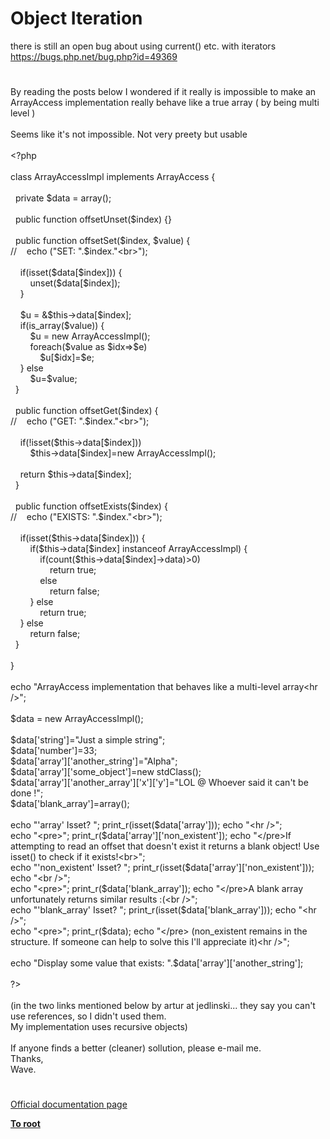 # Object Iteration




<div class="phpcode"><span class="html">
there is still an open bug about using current() etc. with iterators<br><a href="https://bugs.php.net/bug.php?id=49369" rel="nofollow" target="_blank">https://bugs.php.net/bug.php?id=49369</a></span>
</div>
  

#


<div class="phpcode"><span class="html">
By reading the posts below I wondered if it really is impossible to make an ArrayAccess implementation really behave like a true array ( by being multi level )<br><br>Seems like it&apos;s not impossible. Not very preety but usable<br><br><span class="default">&lt;?php<br><br></span><span class="keyword">class </span><span class="default">ArrayAccessImpl </span><span class="keyword">implements </span><span class="default">ArrayAccess </span><span class="keyword">{<br><br>&#xA0; private </span><span class="default">$data </span><span class="keyword">= array();<br><br>&#xA0; public function </span><span class="default">offsetUnset</span><span class="keyword">(</span><span class="default">$index</span><span class="keyword">) {}<br><br>&#xA0; public function </span><span class="default">offsetSet</span><span class="keyword">(</span><span class="default">$index</span><span class="keyword">, </span><span class="default">$value</span><span class="keyword">) {<br></span><span class="comment">//&#xA0; &#xA0; echo (&quot;SET: &quot;.$index.&quot;&lt;br&gt;&quot;);<br>&#xA0; &#xA0; <br>&#xA0; &#xA0; </span><span class="keyword">if(isset(</span><span class="default">$data</span><span class="keyword">[</span><span class="default">$index</span><span class="keyword">])) {<br>&#xA0; &#xA0; &#xA0; &#xA0; unset(</span><span class="default">$data</span><span class="keyword">[</span><span class="default">$index</span><span class="keyword">]);<br>&#xA0; &#xA0; }<br>&#xA0; &#xA0; <br>&#xA0; &#xA0; </span><span class="default">$u </span><span class="keyword">= &amp;</span><span class="default">$this</span><span class="keyword">-&gt;</span><span class="default">data</span><span class="keyword">[</span><span class="default">$index</span><span class="keyword">];<br>&#xA0; &#xA0; if(</span><span class="default">is_array</span><span class="keyword">(</span><span class="default">$value</span><span class="keyword">)) {<br>&#xA0; &#xA0; &#xA0; &#xA0; </span><span class="default">$u </span><span class="keyword">= new </span><span class="default">ArrayAccessImpl</span><span class="keyword">();<br>&#xA0; &#xA0; &#xA0; &#xA0; foreach(</span><span class="default">$value </span><span class="keyword">as </span><span class="default">$idx</span><span class="keyword">=&gt;</span><span class="default">$e</span><span class="keyword">)<br>&#xA0; &#xA0; &#xA0; &#xA0; &#xA0; &#xA0; </span><span class="default">$u</span><span class="keyword">[</span><span class="default">$idx</span><span class="keyword">]=</span><span class="default">$e</span><span class="keyword">;<br>&#xA0; &#xA0; } else<br>&#xA0; &#xA0; &#xA0; &#xA0; </span><span class="default">$u</span><span class="keyword">=</span><span class="default">$value</span><span class="keyword">;<br>&#xA0; }<br><br>&#xA0; public function </span><span class="default">offsetGet</span><span class="keyword">(</span><span class="default">$index</span><span class="keyword">) {<br></span><span class="comment">//&#xA0; &#xA0; echo (&quot;GET: &quot;.$index.&quot;&lt;br&gt;&quot;);<br><br>&#xA0; &#xA0; </span><span class="keyword">if(!isset(</span><span class="default">$this</span><span class="keyword">-&gt;</span><span class="default">data</span><span class="keyword">[</span><span class="default">$index</span><span class="keyword">]))<br>&#xA0; &#xA0; &#xA0; &#xA0; </span><span class="default">$this</span><span class="keyword">-&gt;</span><span class="default">data</span><span class="keyword">[</span><span class="default">$index</span><span class="keyword">]=new </span><span class="default">ArrayAccessImpl</span><span class="keyword">();<br>&#xA0; &#xA0; <br>&#xA0; &#xA0; return </span><span class="default">$this</span><span class="keyword">-&gt;</span><span class="default">data</span><span class="keyword">[</span><span class="default">$index</span><span class="keyword">];<br>&#xA0; }<br><br>&#xA0; public function </span><span class="default">offsetExists</span><span class="keyword">(</span><span class="default">$index</span><span class="keyword">) {<br></span><span class="comment">//&#xA0; &#xA0; echo (&quot;EXISTS: &quot;.$index.&quot;&lt;br&gt;&quot;);<br>&#xA0; &#xA0; <br>&#xA0; &#xA0; </span><span class="keyword">if(isset(</span><span class="default">$this</span><span class="keyword">-&gt;</span><span class="default">data</span><span class="keyword">[</span><span class="default">$index</span><span class="keyword">])) {<br>&#xA0; &#xA0; &#xA0; &#xA0; if(</span><span class="default">$this</span><span class="keyword">-&gt;</span><span class="default">data</span><span class="keyword">[</span><span class="default">$index</span><span class="keyword">] instanceof </span><span class="default">ArrayAccessImpl</span><span class="keyword">) {<br>&#xA0; &#xA0; &#xA0; &#xA0; &#xA0; &#xA0; if(</span><span class="default">count</span><span class="keyword">(</span><span class="default">$this</span><span class="keyword">-&gt;</span><span class="default">data</span><span class="keyword">[</span><span class="default">$index</span><span class="keyword">]-&gt;</span><span class="default">data</span><span class="keyword">)&gt;</span><span class="default">0</span><span class="keyword">)<br>&#xA0; &#xA0; &#xA0; &#xA0; &#xA0; &#xA0; &#xA0; &#xA0; return </span><span class="default">true</span><span class="keyword">;<br>&#xA0; &#xA0; &#xA0; &#xA0; &#xA0; &#xA0; else<br>&#xA0; &#xA0; &#xA0; &#xA0; &#xA0; &#xA0; &#xA0; &#xA0; return </span><span class="default">false</span><span class="keyword">;<br>&#xA0; &#xA0; &#xA0; &#xA0; } else<br>&#xA0; &#xA0; &#xA0; &#xA0; &#xA0; &#xA0; return </span><span class="default">true</span><span class="keyword">;<br>&#xA0; &#xA0; } else<br>&#xA0; &#xA0; &#xA0; &#xA0; return </span><span class="default">false</span><span class="keyword">;<br>&#xA0; }<br><br>}<br><br>echo </span><span class="string">&quot;ArrayAccess implementation that behaves like a multi-level array&lt;hr /&gt;&quot;</span><span class="keyword">;<br><br></span><span class="default">$data </span><span class="keyword">= new </span><span class="default">ArrayAccessImpl</span><span class="keyword">();<br><br></span><span class="default">$data</span><span class="keyword">[</span><span class="string">&apos;string&apos;</span><span class="keyword">]=</span><span class="string">&quot;Just a simple string&quot;</span><span class="keyword">;<br></span><span class="default">$data</span><span class="keyword">[</span><span class="string">&apos;number&apos;</span><span class="keyword">]=</span><span class="default">33</span><span class="keyword">;<br></span><span class="default">$data</span><span class="keyword">[</span><span class="string">&apos;array&apos;</span><span class="keyword">][</span><span class="string">&apos;another_string&apos;</span><span class="keyword">]=</span><span class="string">&quot;Alpha&quot;</span><span class="keyword">;<br></span><span class="default">$data</span><span class="keyword">[</span><span class="string">&apos;array&apos;</span><span class="keyword">][</span><span class="string">&apos;some_object&apos;</span><span class="keyword">]=new </span><span class="default">stdClass</span><span class="keyword">();<br></span><span class="default">$data</span><span class="keyword">[</span><span class="string">&apos;array&apos;</span><span class="keyword">][</span><span class="string">&apos;another_array&apos;</span><span class="keyword">][</span><span class="string">&apos;x&apos;</span><span class="keyword">][</span><span class="string">&apos;y&apos;</span><span class="keyword">]=</span><span class="string">&quot;LOL @ Whoever said it can&apos;t be done !&quot;</span><span class="keyword">;<br></span><span class="default">$data</span><span class="keyword">[</span><span class="string">&apos;blank_array&apos;</span><span class="keyword">]=array();<br><br>echo </span><span class="string">&quot;&apos;array&apos; Isset? &quot;</span><span class="keyword">; </span><span class="default">print_r</span><span class="keyword">(isset(</span><span class="default">$data</span><span class="keyword">[</span><span class="string">&apos;array&apos;</span><span class="keyword">])); echo </span><span class="string">&quot;&lt;hr /&gt;&quot;</span><span class="keyword">;<br>echo </span><span class="string">&quot;&lt;pre&gt;&quot;</span><span class="keyword">; </span><span class="default">print_r</span><span class="keyword">(</span><span class="default">$data</span><span class="keyword">[</span><span class="string">&apos;array&apos;</span><span class="keyword">][</span><span class="string">&apos;non_existent&apos;</span><span class="keyword">]); echo </span><span class="string">&quot;&lt;/pre&gt;If attempting to read an offset that doesn&apos;t exist it returns a blank object! Use isset() to check if it exists!&lt;br&gt;&quot;</span><span class="keyword">;<br>echo </span><span class="string">&quot;&apos;non_existent&apos; Isset? &quot;</span><span class="keyword">; </span><span class="default">print_r</span><span class="keyword">(isset(</span><span class="default">$data</span><span class="keyword">[</span><span class="string">&apos;array&apos;</span><span class="keyword">][</span><span class="string">&apos;non_existent&apos;</span><span class="keyword">])); echo </span><span class="string">&quot;&lt;br /&gt;&quot;</span><span class="keyword">;<br>echo </span><span class="string">&quot;&lt;pre&gt;&quot;</span><span class="keyword">; </span><span class="default">print_r</span><span class="keyword">(</span><span class="default">$data</span><span class="keyword">[</span><span class="string">&apos;blank_array&apos;</span><span class="keyword">]); echo </span><span class="string">&quot;&lt;/pre&gt;A blank array unfortunately returns similar results :(&lt;br /&gt;&quot;</span><span class="keyword">;<br>echo </span><span class="string">&quot;&apos;blank_array&apos; Isset? &quot;</span><span class="keyword">; </span><span class="default">print_r</span><span class="keyword">(isset(</span><span class="default">$data</span><span class="keyword">[</span><span class="string">&apos;blank_array&apos;</span><span class="keyword">])); echo </span><span class="string">&quot;&lt;hr /&gt;&quot;</span><span class="keyword">;<br>echo </span><span class="string">&quot;&lt;pre&gt;&quot;</span><span class="keyword">; </span><span class="default">print_r</span><span class="keyword">(</span><span class="default">$data</span><span class="keyword">); echo </span><span class="string">&quot;&lt;/pre&gt; (non_existent remains in the structure. If someone can help to solve this I&apos;ll appreciate it)&lt;hr /&gt;&quot;</span><span class="keyword">;<br><br>echo </span><span class="string">&quot;Display some value that exists: &quot;</span><span class="keyword">.</span><span class="default">$data</span><span class="keyword">[</span><span class="string">&apos;array&apos;</span><span class="keyword">][</span><span class="string">&apos;another_string&apos;</span><span class="keyword">];<br><br></span><span class="default">?&gt;<br></span><br>(in the two links mentioned below by artur at jedlinski... they say you can&apos;t use references, so I didn&apos;t used them.<br>My implementation uses recursive objects)<br><br>If anyone finds a better (cleaner) sollution, please e-mail me.<br>Thanks,<br>Wave.</span>
</div>
  

#

[Official documentation page](https://www.php.net/manual/en/language.oop5.iterations.php)

**[To root](/README.md)**
